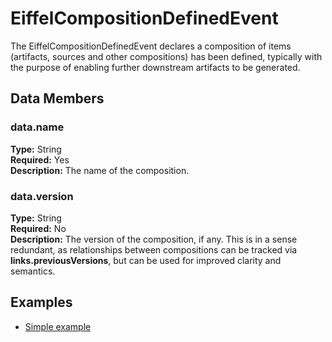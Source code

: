 # EiffelCompositionDefinedEvent
The EiffelCompositionDefinedEvent declares a composition of items (artifacts, sources and other compositions) has been defined, typically with the purpose of enabling further downstream artifacts to be generated.

## Data Members
### data.name
__Type:__ String  
__Required:__ Yes  
__Description:__ The name of the composition.

### data.version
__Type:__ String  
__Required:__ No  
__Description:__ The version of the composition, if any. This is in a sense redundant, as relationships between compositions can be tracked via __links.previousVersions__, but can be used for improved clarity and semantics.

## Examples
* [Simple example](https://github.com/Ericsson/eiffel-examples/blob/master/events/EiffelCompositionDefinedEvent/simple.json)